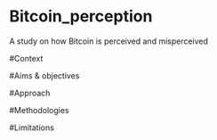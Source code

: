 # Bitcoin_perception
A study on how Bitcoin is perceived and misperceived

#Context

#Aims & objectives

#Approach 

#Methodologies

#Limitations
